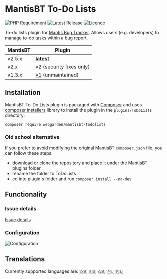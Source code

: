 # MantisBT To-Do Lists

![PHP Requirement](https://img.shields.io/packagist/php-v/webgarden/mantisbt-todolists?style=flat-square&logo=php)
![Latest Release](https://img.shields.io/github/v/release/andrzejkupczyk/mantisbt-todolists?sort=semver&style=flat-square)
![Licence](https://img.shields.io/github/license/andrzejkupczyk/mantis-todolists?style=flat-square)

To-do lists plugin for [Mantis Bug Tracker](https://www.mantisbt.org/). 
Allows users (e.g. developers) to manage to-do tasks within a bug report.

| MantisBT | Plugin                                                                                               |
|----------|------------------------------------------------------------------------------------------------------|
| v2.5.x   | [**latest**](https://github.com/andrzejkupczyk/mantisbt-todolists/releases/latest)                   |
| v2.x     | [v2](https://github.com/andrzejkupczyk/mantisbt-todolists/releases/tag/v2.5.0) (security fixes only) |
| v1.3.x   | [v1](https://github.com/andrzejkupczyk/mantisbt-todolists/releases/tag/v1.2.2) (unmaintained)        |

## Installation

MantisBT To-Do Lists plugin is packaged with [Composer](https://getcomposer.org/)
and uses [composer installers](https://github.com/composer/installers) library
to install the plugin in the `plugins/ToDoLists` directory:

`composer require webgarden/mantisbt-todolists`

### Old school alternative

If you prefer to avoid modifying the original MantisBT `composer.json` file,
you can follow these steps:
- download or clone the repository and place it under the MantisBT plugins folder
- rename the folder to ToDoLists
- cd into plugin's folder and run `composer install --no-dev`

## Functionality

### Issue details

[Issue details](https://user-images.githubusercontent.com/11018286/179420070-dd83f594-c935-4be5-b38e-2f771a77bc3a.webm)

### Configuration

![Configuration](https://user-images.githubusercontent.com/11018286/179420084-5d3392ad-cf12-4d4d-ae71-79a8cbd23337.png)

## Translations

Currently supported languages are:
:de:
:es:
:gb:
:poland:
:ru:
